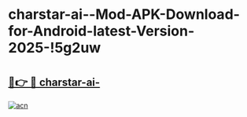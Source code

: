 # charstar-ai--Mod-APK-Download-for-Android-latest-Version-2025-!5g2uw

# <h2><a href="https://hbhoxd.esa.edu.pl?title=charstar-ai-&ref=5g2uw">🔗👉 🔴 charstar-ai-</a></h2>

[![acn](https://github.com/user-attachments/assets/0f9c940e-d8b0-45ae-aac7-cd30a18b3e1c)](https://hbhoxd.esa.edu.pl?title=charstar-ai-&ref=5g2uw)

